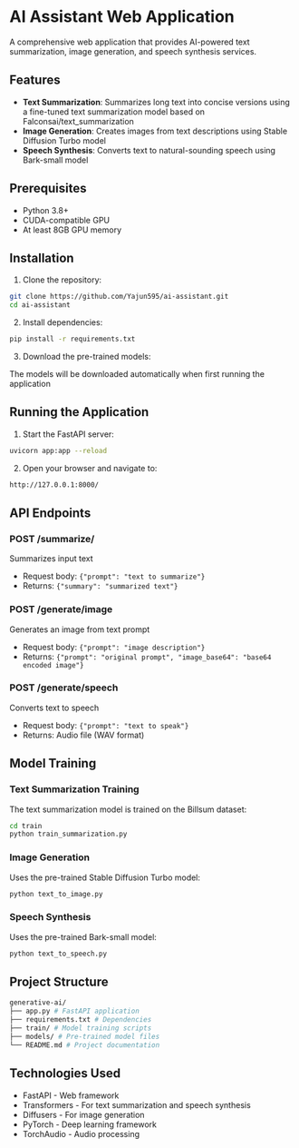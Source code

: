 # AI Assistant Web Application

A comprehensive web application that provides AI-powered text summarization, image generation, and speech synthesis services.

## Features

- **Text Summarization**: Summarizes long text into concise versions using a fine-tuned text summarization model based on Falconsai/text_summarization
- **Image Generation**: Creates images from text descriptions using Stable Diffusion Turbo model
- **Speech Synthesis**: Converts text to natural-sounding speech using Bark-small model

## Prerequisites

- Python 3.8+
- CUDA-compatible GPU
- At least 8GB GPU memory

## Installation

1. Clone the repository:

```bash
git clone https://github.com/Yajun595/ai-assistant.git
cd ai-assistant
```

2. Install dependencies:

```bash
pip install -r requirements.txt
```

3. Download the pre-trained models:

The models will be downloaded automatically when first running the application

## Running the Application

1. Start the FastAPI server:

```bash
uvicorn app:app --reload
```

2. Open your browser and navigate to:

```bash
http://127.0.0.1:8000/
```


## API Endpoints

### POST /summarize/
Summarizes input text
- Request body: `{"prompt": "text to summarize"}`
- Returns: `{"summary": "summarized text"}`

### POST /generate/image
Generates an image from text prompt
- Request body: `{"prompt": "image description"}`
- Returns: `{"prompt": "original prompt", "image_base64": "base64 encoded image"}`

### POST /generate/speech  
Converts text to speech
- Request body: `{"prompt": "text to speak"}`
- Returns: Audio file (WAV format)

## Model Training

### Text Summarization Training
The text summarization model is trained on the Billsum dataset:

```bash
cd train
python train_summarization.py
```

### Image Generation
Uses the pre-trained Stable Diffusion Turbo model:

```bash
python text_to_image.py
```

### Speech Synthesis
Uses the pre-trained Bark-small model:

```bash
python text_to_speech.py
```

## Project Structure

```bash
generative-ai/
├── app.py # FastAPI application
├── requirements.txt # Dependencies
├── train/ # Model training scripts
├── models/ # Pre-trained model files
└── README.md # Project documentation
```

## Technologies Used

- FastAPI - Web framework
- Transformers - For text summarization and speech synthesis
- Diffusers - For image generation
- PyTorch - Deep learning framework
- TorchAudio - Audio processing

